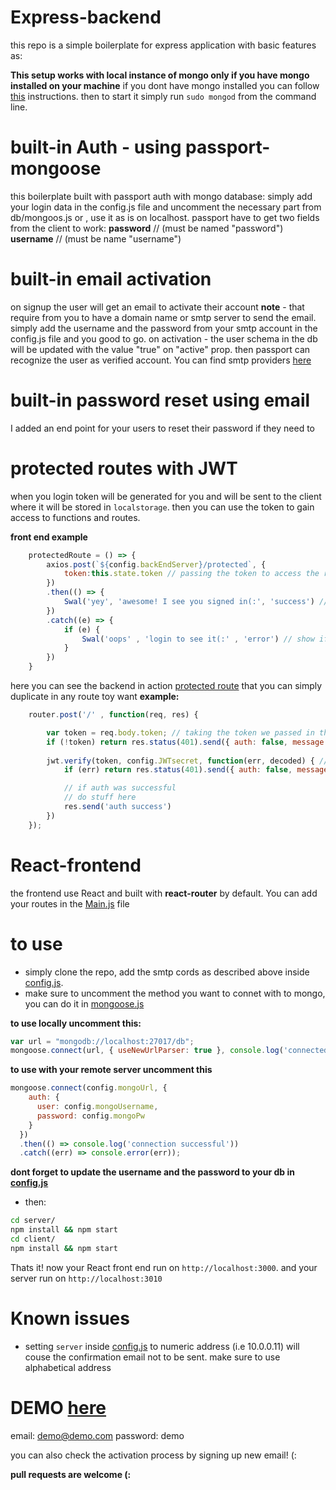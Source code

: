 # Express-backend 
this repo is a simple boilerplate for express application with basic features as:

**This setup works with local instance of mongo only if you have mongo installed on your machine**
if you dont have mongo installed you can follow [this](https://docs.mongodb.com/manual/administration/install-community/) instructions. then to start it simply run `sudo mongod` from the command line.


# built-in Auth - using passport-mongoose 
this boilerplate built with passport auth with mongo database: 
simply add your login data in the config.js file and uncomment the necessary part from db/mongoos.js
or , use it as is on localhost. 
passport have to get two fields from the client to work: 
**password** // (must be named "password")
**username** // (must be name "username")

# built-in email activation 
on signup the user will get an email to activate their account 
**note** - that require from you to have a domain name or smtp server to send the email. 
simply add the username and the password from your smtp account in the config.js file and you good to go. 
on activation - the user schema in the db will be updated with the value "true" on "active" prop. 
then passport can recognize the user as verified account. 
You can find smtp providers [here](https://github.com/discourse/discourse/blob/master/docs/INSTALL-email.md)

# built-in password reset using email
I added an end point for your users to reset their password if they need to

# protected routes with JWT
when you login token will be generated for you and will be sent to the client where it will be stored in `localstorage`.
then you can use the token to gain access to functions and routes. 

**front end example**
```js
    protectedRoute = () => {
        axios.post(`${config.backEndServer}/protected`, {
            token:this.state.token // passing the token to access the route
        })
        .then(() => {
            Swal('yey', 'awesome! I see you signed in(:', 'success') // show if the token is right
        })
        .catch((e) => {
            if (e) {
                Swal('oops' , 'login to see it(:' , 'error') // show if token is wrong or there is no token passed
            }
        })
    }
```


here you can see the backend in action [protected route](./server/routes/protected.js) that you can simply duplicate in any route toy want
**example:**
```js
    router.post('/' , function(req, res) {

        var token = req.body.token; // taking the token we passed in the request
        if (!token) return res.status(401).send({ auth: false, message: 'No token provided.' }); // send 401 if there is no token provided
    
        jwt.verify(token, config.JWTsecret, function(err, decoded) { // using the token we passed to authonticate the account
            if (err) return res.status(401).send({ auth: false, message: 'Failed to authenticate token.' }); // if the token wrong send 401 status

            // if auth was successful
            // do stuff here
            res.send('auth success')
        })
    });
```

# React-frontend
the frontend use React and built with **react-router** by default. You can add your routes in the [Main.js](client/src/Screens/Main/Main.js) file 

# to use 
* simply clone the repo, add the smtp cords as described above inside [config.js](./server/routes/config.js).
* make sure to uncomment the method you want to connet with to mongo, you can do it in [mongoose.js](./server/db/mongoose.js)

**to use locally uncomment this:**
```js
var url = "mongodb://localhost:27017/db";
mongoose.connect(url, { useNewUrlParser: true }, console.log('connected to mongo'));
```

**to use with your remote server uncomment this**
```js
mongoose.connect(config.mongoUrl, {
    auth: {
      user: config.mongoUsername,
      password: config.mongoPw
    }
  })
  .then(() => console.log('connection successful'))
  .catch((err) => console.error(err));
```
**dont forget to update the username and the password to your db in [config.js](./server/routes/config.js)**

* then:
```sh
cd server/ 
npm install && npm start
cd client/
npm install && npm start
```
Thats it! now your React front end run on `http://localhost:3000`. and your server run on `http://localhost:3010` 

# Known issues
* setting 
`server` inside [config.js](./server/routes/config.js) to numeric address (i.e 10.0.0.11) will couse the confirmation email not to be sent. make sure to use alphabetical address

# DEMO [here](https://express-react-boilerplate.herokuapp.com/)
email: demo@demo.com
password: demo

you can also check the activation process by signing up new email! (:

**pull requests are welcome (:**



 